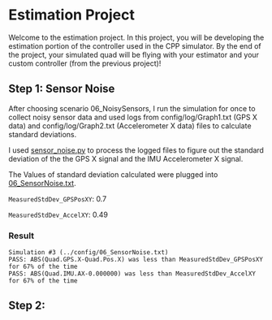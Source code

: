 # Estimation Project

Welcome to the estimation project. In this project, you will be developing the estimation portion of the controller used in the CPP simulator. By the end of the project, your simulated quad will be flying with your estimator and your custom controller (from the previous project)!

## Step 1: Sensor Noise

After choosing scenario 06_NoisySensors, I run the simulation for once to collect noisy sensor data and used logs from config/log/Graph1.txt (GPS X data) and config/log/Graph2.txt (Accelerometer X data) files to calculate standard deviations.

I used [sensor_noise.py](./sensor_noise.py) to process the logged files to figure out the standard deviation of the the GPS X signal and the IMU Accelerometer X signal.

The Values of standard deviation calculated were plugged into [06_SensorNoise.txt](./config/06_SensorNoise.txt). 

`MeasuredStdDev_GPSPosXY`: 0.7

`MeasuredStdDev_AccelXY`: 0.49

### Result

```
Simulation #3 (../config/06_SensorNoise.txt)
PASS: ABS(Quad.GPS.X-Quad.Pos.X) was less than MeasuredStdDev_GPSPosXY for 67% of the time
PASS: ABS(Quad.IMU.AX-0.000000) was less than MeasuredStdDev_AccelXY for 67% of the time
```

## Step 2: 
